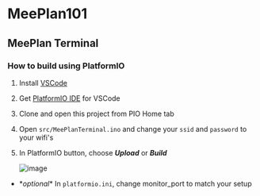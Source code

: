 # MeePlan101

## MeePlan Terminal
### How to build using PlatformIO
1. Install [VSCode](https://code.visualstudio.com/docs/setup/setup-overview)
2. Get [PlatformIO IDE](https://docs.platformio.org/en/latest/integration/ide/vscode.html#installation) for VSCode
3. Clone and open this project from PIO Home tab
4. Open `src/MeePlanTerminal.ino` and change your `ssid` and `password` to your wifi's
5. In PlatformIO button, choose _**Upload**_ or _**Build**_

     ![image](https://user-images.githubusercontent.com/3771813/137593065-921381fa-5a84-4cdb-9876-b036e0041c28.png)
* \**optional*\* In `platformio.ini`, change monitor_port to match your setup




